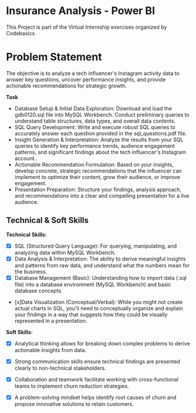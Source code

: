 # Insurance Analysis - Power BI

This Project is part of the Virtual Internship exercises organized by Codebasics


# Problem Statement
The objective is to analyze a tech influencer's Instagram activity data to answer key questions, uncover performance insights, and provide actionable recommendations for strategic growth.

**Task**
- Database Setup & Initial Data Exploration: Download and load the gdb0120.sql file into MySQL Workbench. Conduct preliminary queries to understand table structures, data types, and overall data contents.
- SQL Query Development: Write and execute robust SQL queries to accurately answer each question provided in the sql_questions.pdf file.
- Insight Generation & Interpretation: Analyze the results from your SQL queries to identify key performance trends, audience engagement patterns, and significant findings about the tech influencer's Instagram account..
- Actionable Recommendation Formulation: Based on your insights, develop concrete, strategic recommendations that the influencer can implement to optimize their content, grow their audience, or improve engagement.
- Presentation Preparation: Structure your findings, analysis approach, and recommendations into a clear and compelling presentation for a live audience.

## Technical & Soft Skills
**Technical Skills:**
- [x] SQL (Structured Query Language): For querying, manipulating, and analyzing data within MySQL Workbench.
- [x] Data Analysis & Interpretation: The ability to derive meaningful insights and patterns from raw data, and understand what the numbers mean for the business.
- [x] Database Management (Basic): Understanding how to import data (.sql file) into a database environment (MySQL Workbench) and basic database concepts.
- [x]Data Visualization (Conceptual/Verbal): While you might not create actual charts in SQL, you'll need to conceptually organize and explain your findings in a way that suggests how they could be visually represented in a presentation.

**Soft Skills:**
- [x] Analytical thinking allows for breaking down complex problems to derive actionable insights from data.
- [x] Strong communication skills ensure technical findings are presented clearly to non-technical stakeholders.
- [x] Collaboration and teamwork facilitate working with cross-functional teams to implement churn reduction strategies.
- [x] A problem-solving mindset helps identify root causes of churn and propose innovative solutions to retain customers.





